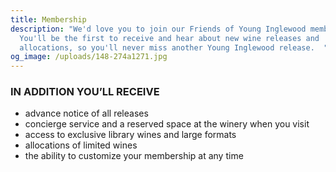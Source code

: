 ```yaml
---
title: Membership
description: "We'd love you to join our Friends of Young Inglewood membership.
  You'll be the first to receive and hear about new wine releases and
  allocations, so you'll never miss another Young Inglewood release.  "
og_image: /uploads/148-274a1271.jpg
---
```

### IN ADDITION YOU’LL RECEIVE

* advance notice of all releases 
* concierge service and a reserved space at the winery when you visit
* access to exclusive library wines and large formats
* allocations of limited wines
* the ability to customize your membership at any time